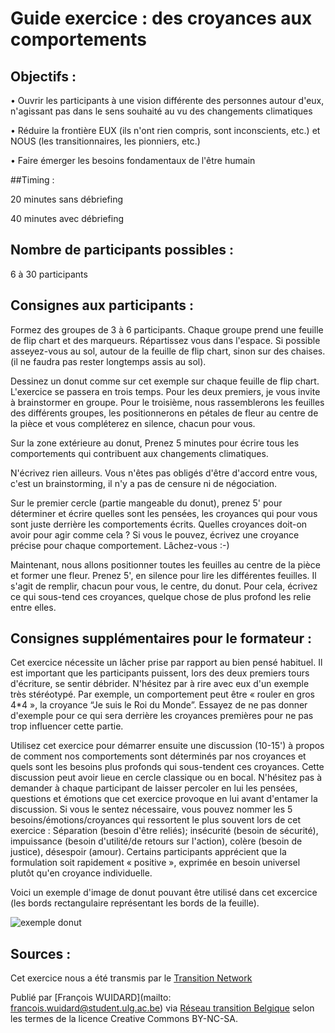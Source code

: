 <!--

---
title: Exercice du Donut
description: Méthode de l'exercice du "donut", qui permet de comprendre comment nos comportements sont déterminés par nos croyances.
image_url: https://github.com/multibao/contributions/blob/master/media/donut.jpg?raw=true
---

-->

# Guide exercice : des croyances aux comportements

## Objectifs : 

•	Ouvrir les participants à une vision différente des personnes autour d'eux, n'agissant pas dans le sens souhaité au vu des changements climatiques

•	Réduire la frontière EUX (ils n'ont rien compris, sont inconscients, etc.) et NOUS (les transitionnaires, les pionniers, etc.)

•	Faire émerger les besoins fondamentaux de l'être humain

##Timing : 

20 minutes sans débriefing

40 minutes avec débriefing

## Nombre de participants possibles : 

6 à 30 participants

## Consignes aux participants : 

Formez des groupes de 3 à 6 participants. Chaque groupe prend une feuille de flip chart et des marqueurs. Répartissez vous dans l'espace. Si possible asseyez-vous au sol, autour de la feuille de flip chart, sinon sur des chaises. (il ne faudra pas rester longtemps assis au sol). 

Dessinez un donut comme sur cet exemple sur chaque feuille de flip chart.
L'exercice se passera en trois temps. Pour les deux premiers, je vous invite à brainstormer en groupe. Pour le troisième, nous rassemblerons les feuilles des différents groupes, les positionnerons en pétales de fleur au centre de la pièce et vous compléterez en silence, chacun pour vous. 


Sur la zone extérieure au donut, Prenez 5 minutes pour écrire tous les comportements qui  contribuent aux changements climatiques.  

N'écrivez rien ailleurs. Vous n'êtes pas obligés d'être d'accord entre vous, c'est un brainstorming, il n'y a pas de censure 
ni de négociation.

Sur le premier cercle (partie mangeable du donut), prenez 5' pour déterminer et écrire  quelles sont les pensées, les croyances qui  pour vous sont juste derrière les  comportements écrits. Quelles croyances  doit-on avoir pour agir comme cela ? Si vous le pouvez, écrivez une croyance précise pour chaque comportement. Lâchez-vous :-)

Maintenant, nous allons positionner toutes les feuilles au centre de la pièce et former une fleur. Prenez 5', en silence pour lire les différentes feuilles. Il s'agit de remplir, chacun pour vous, le centre, du donut. Pour cela, écrivez ce qui sous-tend ces croyances, quelque chose de plus profond les relie entre elles. 

## Consignes supplémentaires pour le formateur :

Cet exercice nécessite un lâcher prise par rapport au bien pensé habituel. Il est important que les participants puissent, lors des deux premiers tours d'écriture, se sentir débrider. N'hésitez par à rire avec eux d'un exemple très stéréotypé. Par exemple, un comportement peut être « rouler en gros 4*4 », la croyance “Je suis le Roi du Monde”. Essayez de ne pas donner d'exemple pour ce qui sera derrière les croyances premières pour ne pas trop influencer cette partie. 

Utilisez cet exercice pour démarrer ensuite une discussion (10-15') à propos de comment nos comportements sont déterminés par nos croyances et quels sont les besoins plus profonds qui sous-tendent ces croyances. Cette discussion peut avoir lieue en cercle classique ou en bocal. N'hésitez pas à demander à chaque participant de laisser percoler en lui les pensées, questions et émotions que cet exercice provoque en lui avant d'entamer la discussion. Si vous le sentez nécessaire, vous pouvez nommer les 5 besoins/émotions/croyances qui ressortent le plus souvent lors de cet exercice : Séparation (besoin d'être reliés); insécurité (besoin de sécurité), impuissance (besoin d'utilité/de retours sur l'action), colère (besoin de justice), désespoir (amour). Certains participants apprécient que la formulation soit rapidement « positive », exprimée en besoin universel plutôt qu'en croyance individuelle. 

Voici un exemple d'image de donut pouvant être utilisé dans cet excercice (les bords rectangulaire représentant les bords de la feuille). 

![exemple donut](https://lh3.googleusercontent.com/8rgWQ7ZpByA-jkq-6wtFxcJRw3_11nhAW2FlUL2Pdw=s196-p-no)

## Sources :

Cet exercice nous a été transmis par le [Transition Network](https://www.transitionnetwork.org/)

Publié par [François WUIDARD](mailto: francois.wuidard@student.ulg.ac.be) via [Réseau transition Belgique]( http://www.reseautransition.be/) selon les termes de la licence Creative Commons BY-NC-SA. 
